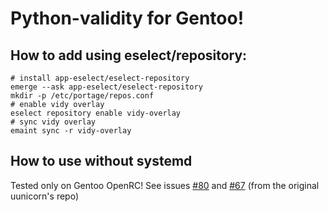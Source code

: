 # Python-validity for Gentoo!
## How to add using eselect/repository:
```
# install app-eselect/eselect-repository
emerge --ask app-eselect/eselect-repository
mkdir -p /etc/portage/repos.conf
# enable vidy overlay
eselect repository enable vidy-overlay
# sync vidy overlay
emaint sync -r vidy-overlay
```
## How to use without systemd
Tested only on Gentoo OpenRC!
See issues [#80](https://github.com/uunicorn/python-validity/issues/80) and [#67](https://github.com/uunicorn/python-validity/issues/67#issuecomment-1682346902) (from the original uunicorn's repo)
